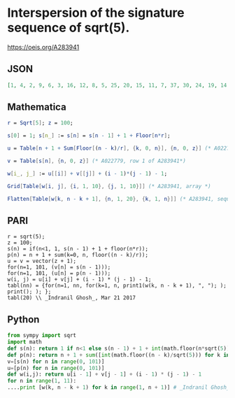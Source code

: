 # Interspersion of the signature sequence of sqrt\(5\)\.
https://oeis.org/A283941
## JSON
```JSON
[1, 4, 2, 9, 6, 3, 16, 12, 8, 5, 25, 20, 15, 11, 7, 37, 30, 24, 19, 14, 10, 51, 43, 35, 29, 23, 18, 13, 67, 58, 49, 41, 34, 28, 22, 17, 85, 75, 65, 56, 47, 40, 33, 27, 21, 106, 94, 83, 73, 63, 54, 46, 39, 32, 26, 129, 116, 103, 92, 81, 71, 61, 53, 45, 38, 31]
```
## Mathematica
```Mathematica
r = Sqrt[5]; z = 100;
```
```Mathematica
s[0] = 1; s[n_] := s[n] = s[n - 1] + 1 + Floor[n*r];
```
```Mathematica
u = Table[n + 1 + Sum[Floor[(n - k)/r], {k, 0, n}], {n, 0, z}] (* A022780 , col 1 of A283941 *)
```
```Mathematica
v = Table[s[n], {n, 0, z}] (* A022779, row 1 of A283941*)
```
```Mathematica
w[i_, j_] := u[[i]] + v[[j]] + (i - 1)*(j - 1) - 1;
```
```Mathematica
Grid[Table[w[i, j], {i, 1, 10}, {j, 1, 10}]] (* A283941, array *)
```
```Mathematica
Flatten[Table[w[k, n - k + 1], {n, 1, 20}, {k, 1, n}]] (* A283941, sequence *)
```
## PARI
```PARI
r = sqrt(5);
z = 100;
s(n) = if(n<1, 1, s(n - 1) + 1 + floor(n*r));
p(n) = n + 1 + sum(k=0, n, floor((n - k)/r));
u = v = vector(z + 1);
for(n=1, 101, (v[n] = s(n - 1)));
for(n=1, 101, (u[n] = p(n - 1)));
w(i, j) = u[i] + v[j] + (i - 1) * (j - 1) - 1;
tabl(nn) = {for(n=1, nn, for(k=1, n, print1(w(k, n - k + 1), ", "); );
print(); ); };
tabl(20) \\ _Indranil Ghosh_, Mar 21 2017
```
## Python
```Python
from sympy import sqrt
import math
def s(n): return 1 if n<1 else s(n - 1) + 1 + int(math.floor(n*sqrt(5)))
def p(n): return n + 1 + sum([int(math.floor((n - k)/sqrt(5))) for k in range(0, n+1)])
v=[s(n) for n in range(0, 101)]
u=[p(n) for n in range(0, 101)]
def w(i,j): return u[i - 1] + v[j - 1] + (i - 1) * (j - 1) - 1
for n in range(1, 11):
....print [w(k, n - k + 1) for k in range(1, n + 1)] # _Indranil Ghosh_, Mar 21 2017
```
